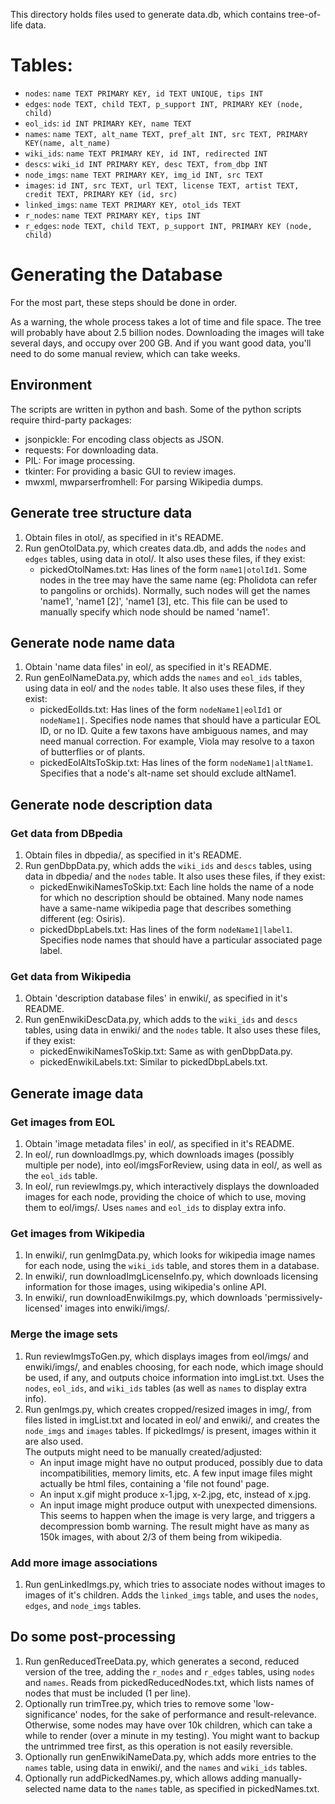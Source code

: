 This directory holds files used to generate data.db, which contains tree-of-life data.

# Tables:
-   `nodes`:       `name TEXT PRIMARY KEY, id TEXT UNIQUE, tips INT`
-   `edges`:       `node TEXT, child TEXT, p_support INT, PRIMARY KEY (node, child)`
-   `eol_ids`:     `id INT PRIMARY KEY, name TEXT`
-   `names`:       `name TEXT, alt_name TEXT, pref_alt INT, src TEXT, PRIMARY KEY(name, alt_name)`
-   `wiki_ids`:    `name TEXT PRIMARY KEY, id INT, redirected INT`
-   `descs`:       `wiki_id INT PRIMARY KEY, desc TEXT, from_dbp INT`
-   `node_imgs`:   `name TEXT PRIMARY KEY, img_id INT, src TEXT`
-   `images`:      `id INT, src TEXT, url TEXT, license TEXT, artist TEXT, credit TEXT, PRIMARY KEY (id, src)`
-   `linked_imgs`: `name TEXT PRIMARY KEY, otol_ids TEXT`
-   `r_nodes`:     `name TEXT PRIMARY KEY, tips INT`
-   `r_edges`:     `node TEXT, child TEXT, p_support INT, PRIMARY KEY (node, child)`

# Generating the Database

For the most part, these steps should be done in order.

As a warning, the whole process takes a lot of time and file space. The tree will probably
have about 2.5 billion nodes. Downloading the images will take several days, and occupy over
200 GB. And if you want good data, you'll need to do some manual review, which can take weeks.

## Environment
The scripts are written in python and bash.
Some of the python scripts require third-party packages:
-   jsonpickle: For encoding class objects as JSON.
-   requests: For downloading data.
-   PIL: For image processing.
-   tkinter: For providing a basic GUI to review images.
-   mwxml, mwparserfromhell: For parsing Wikipedia dumps.

## Generate tree structure data
1.  Obtain files in otol/, as specified in it's README.
2.  Run genOtolData.py, which creates data.db, and adds the `nodes` and `edges` tables,
    using data in otol/. It also uses these files, if they exist:
    -   pickedOtolNames.txt: Has lines of the form `name1|otolId1`. Some nodes in the
        tree may have the same name (eg: Pholidota can refer to pangolins or orchids).
        Normally, such nodes will get the names 'name1', 'name1 [2]', 'name1 [3], etc.
        This file can be used to manually specify which node should be named 'name1'.

## Generate node name data
1.  Obtain 'name data files' in eol/, as specified in it's README.
2.  Run genEolNameData.py, which adds the `names` and `eol_ids` tables, using data in
    eol/ and the `nodes` table. It also uses these files, if they exist:
    -   pickedEolIds.txt: Has lines of the form `nodeName1|eolId1` or `nodeName1|`.
        Specifies node names that should have a particular EOL ID, or no ID.
        Quite a few taxons have ambiguous names, and may need manual correction.
        For example, Viola may resolve to a taxon of butterflies or of plants.
    -   pickedEolAltsToSkip.txt: Has lines of the form `nodeName1|altName1`.
        Specifies that a node's alt-name set should exclude altName1.

## Generate node description data
### Get data from DBpedia
1.  Obtain files in dbpedia/, as specified in it's README.
2.  Run genDbpData.py, which adds the `wiki_ids` and `descs` tables, using data in
    dbpedia/ and the `nodes` table. It also uses these files, if they exist:
    -   pickedEnwikiNamesToSkip.txt: Each line holds the name of a node for which
        no description should be obtained. Many node names have a same-name
        wikipedia page that describes something different (eg: Osiris).
    -   pickedDbpLabels.txt: Has lines of the form `nodeName1|label1`.
        Specifies node names that should have a particular associated page label.
### Get data from Wikipedia
1.  Obtain 'description database files' in enwiki/, as specified in it's README.
2.  Run genEnwikiDescData.py, which adds to the `wiki_ids` and `descs` tables,
    using data in enwiki/ and the `nodes` table.
    It also uses these files, if they exist:
    -   pickedEnwikiNamesToSkip.txt: Same as with genDbpData.py.
    -   pickedEnwikiLabels.txt: Similar to pickedDbpLabels.txt.

## Generate image data
### Get images from EOL
1.  Obtain 'image metadata files' in eol/, as specified in it's README.
2.  In eol/, run downloadImgs.py, which downloads images (possibly multiple per node),
    into eol/imgsForReview, using data in eol/, as well as the `eol_ids` table.
3.  In eol/, run reviewImgs.py, which interactively displays the downloaded images for
    each node, providing the choice of which to use, moving them to eol/imgs/.
    Uses `names` and `eol_ids` to display extra info.
### Get images from Wikipedia
1.  In enwiki/, run genImgData.py, which looks for wikipedia image names for each node,
    using the `wiki_ids` table, and stores them in a database.
2.  In enwiki/, run downloadImgLicenseInfo.py, which downloads licensing information for
    those images, using wikipedia's online API.
3.  In enwiki/, run downloadEnwikiImgs.py, which downloads 'permissively-licensed'
    images into enwiki/imgs/.
### Merge the image sets
1.  Run reviewImgsToGen.py, which displays images from eol/imgs/ and enwiki/imgs/,
    and enables choosing, for each node, which image should be used, if any,
    and outputs choice information into imgList.txt. Uses the `nodes`,
    `eol_ids`, and `wiki_ids` tables (as well as `names` to display extra info).
2.  Run genImgs.py, which creates cropped/resized images in img/, from files listed in
    imgList.txt and located in eol/ and enwiki/, and creates the `node_imgs` and
    `images` tables. If pickedImgs/ is present, images within it are also used. <br>
    The outputs might need to be manually created/adjusted:
    -   An input image might have no output produced, possibly due to
        data incompatibilities, memory limits, etc. A few input image files
        might actually be html files, containing a 'file not found' page.
    -   An input x.gif might produce x-1.jpg, x-2.jpg, etc, instead of x.jpg.
    -   An input image might produce output with unexpected dimensions.
        This seems to happen when the image is very large, and triggers a
        decompression bomb warning.
    The result might have as many as 150k images, with about 2/3 of them
    being from wikipedia.
### Add more image associations
1.  Run genLinkedImgs.py, which tries to associate nodes without images to
    images of it's children. Adds the `linked_imgs` table, and uses the
    `nodes`, `edges`, and `node_imgs` tables.

## Do some post-processing
1.  Run genReducedTreeData.py, which generates a second, reduced version of the tree,
    adding the `r_nodes` and `r_edges` tables, using `nodes` and `names`. Reads from
    pickedReducedNodes.txt, which lists names of nodes that must be included (1 per line).
2.  Optionally run trimTree.py, which tries to remove some 'low-significance' nodes,
    for the sake of performance and result-relevance. Otherwise, some nodes may have
    over 10k children, which can take a while to render (over a minute in my testing).
    You might want to backup the untrimmed tree first, as this operation is not easily
    reversible.
3.  Optionally run genEnwikiNameData.py, which adds more entries to the `names` table,
    using data in enwiki/, and the `names` and `wiki_ids` tables.
4.  Optionally run addPickedNames.py, which allows adding manually-selected name data to
    the `names` table, as specified in pickedNames.txt.
